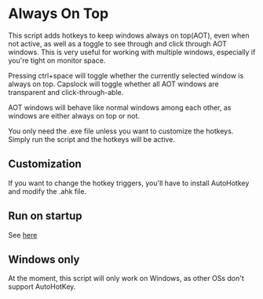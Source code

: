 # Always On Top

This script adds hotkeys to keep windows always on top(AOT), even when not active, as well as a toggle to see through and click through AOT windows. This is very useful for working with multiple windows, especially if you're tight on monitor space.

Pressing ctrl+space will toggle whether the currently selected window is always on top. Capslock will toggle whether all AOT windows are transparent and click-through-able.

AOT windows will behave like normal windows among each other, as windows are either always on top or not.

You only need the .exe file unless you want to customize the hotkeys. Simply run the script and the hotkeys will be active.

## Customization

If you want to change the hotkey triggers, you'll have to install AutoHotkey and modify the .ahk file.

## Run on startup
See [here](https://www.howtogeek.com/208224/how-to-add-programs-files-and-folders-to-system-startup-in-windows-8.1/) 

## Windows only

At the moment, this script will only work on Windows, as other OSs don't support AutoHotKey.